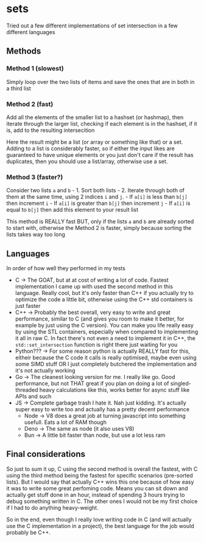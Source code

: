 # sets
Tried out a few different implementations of set intersection in a few different languages

## Methods
### Method 1 (slowest)
Simply loop over the two lists of items and save the ones that are in both in a third list

### Method 2 (fast)
Add all the elements of the smaller list to a hashset (or hashmap), then iterate through the larger list, checking if each element is in the hashset, if it is, add to the resulting intersecition

Here the result might be a list (or array or something like that) or a set. Adding to a list is considerably faster, so if either the input likes are guaranteed to have unique elements or you just don't care if the result has duplicates, then you should use a list/array, otherwise use a set.

### Method 3 (faster?)
Consider two lists `a` and `b`
    - 1. Sort both lists
    - 2. Iterate through both of them at the same time, using 2 indices `i` and `j`. 
        - If `a[i]` is less than `b[j]` then increment `i`
        - If `a[i]` is greater than `b[j]` then increment `j`
        - If `a[i]` is equal to `b[j]` then add this element to your result list

This method is REALLY fast BUT, only if the lists `a` and `b` are already sorted to start with, otherwise the Method 2 is faster, simply because sorting the lists takes way too long

## Languages
In order of how well they performed in my tests

- C         -> The GOAT, but at at cost of writing a lot of code. Fastest implementation I came up with used the second method in this language. Really cool, but it's only faster than C++ if you actually try to optimize the code a little bit, otherwise using the C++ std containers is just faster
- C++       -> Probably the best overall, very easy to write and great performance, similar to C (and gives you room to make it better, for example by just using the C version). You can make you life really easy by using the STL containers, especially when compared to implementing it all in raw C. In fact there's not even a need to implement it in C++, the `std::set_intersection` function is right there just waiting for you
- Python??? -> For some reason python is actually REALLY fast for this, eitheir because the C code it calls is really optimised, maybe even using some SIMD stuff OR I just completely butchered the implementation and it's not actually working
- Go        -> The cleanest looking version for me. I really like go. Good performance, but not THAT great if you plan on doing a lot of singled-threaded heavy calculations like this, works better for async stuff like APIs and such
- JS        -> Complete garbage trash I hate it. Nah just kidding. It's actually super easy to write too and actually has a pretty decent performance
    - Node      -> V8 does a great job at turning javascript into something usefull. Eats a lot of RAM though
    - Deno      -> The same as node (it also uses V8)
    - Bun       -> A little bit faster than node, but use a lot less ram

## Final considerations
So just to sum it up, C using the second method is overall the fastest, with C using the third method being the fastest for specific scenarios (pre-sorted lists).
But I would say that actually C++ wins this one because of how easy it was to write some great perfoming code. Means you can sit down and actually get stuff done in an hour, instead of spending 3 hours trying to debug something written in C.
The other ones I would not be my first choice if I had to do anything heavy-weight.

So in the end, even though I really love writing code in C (and will actually use the C implementation in a project), the best language for the job would probably be C++.
